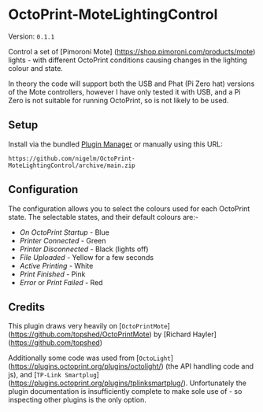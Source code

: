 # OctoPrint-MoteLightingControl

Version: `0.1.1`

Control a set of [Pimoroni Mote]
(https://shop.pimoroni.com/products/mote) lights - with different OctoPrint
conditions causing changes in the lighting colour and state.

In theory the code will support both the USB and Phat (Pi Zero hat) versions
of the Mote controllers, however I have only tested it with USB, and a Pi
Zero is not suitable for running OctoPrint, so is not likely to be used.

## Setup

Install via the bundled [Plugin Manager](https://docs.octoprint.org/en/master/bundledplugins/pluginmanager.html)
or manually using this URL:

    https://github.com/nigelm/OctoPrint-MoteLightingControl/archive/main.zip


## Configuration

The configuration allows you to select the colours used for each OctoPrint state.
The selectable states, and their default colours are:-

- *On OctoPrint Startup* - Blue
- *Printer Connected* - Green
- *Printer Disconnected* - Black (lights off)
- *File Uploaded* - Yellow for a few seconds
- *Active Printing* - White
- *Print Finished* - Pink
- *Error* or *Print Failed* - Red

## Credits

This plugin draws very heavily on [`OctoPrintMote`]
(https://github.com/topshed/OctoPrintMote) by [Richard Hayler]
(https://github.com/topshed)

Additionally some code was used from [`OctoLight`]
(https://plugins.octoprint.org/plugins/octolight/) (the API handling code and
js), and [`TP-Link Smartplug`]
(https://plugins.octoprint.org/plugins/tplinksmartplug/).  Unfortunately the
plugin documentation is insufficiently complete to make sole use of - so
inspecting other plugins is the only option.
